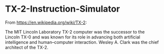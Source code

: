 # TX-2-Instruction-Simulator

From https://en.wikipedia.org/wiki/TX-2:

The MIT Lincoln Laboratory TX-2 computer was the successor to the Lincoln TX-0 and was known for its role in advancing both artificial intelligence and human–computer interaction. Wesley A. Clark was the chief architect of the TX-2.


